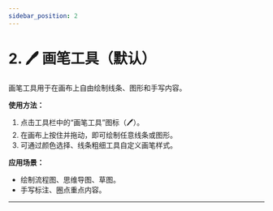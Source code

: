 ```yaml
---
sidebar_position: 2
---
```


# 2. 🖊️ 画笔工具（默认）

画笔工具用于在画布上自由绘制线条、图形和手写内容。

**使用方法：**
1. 点击工具栏中的“画笔工具”图标（🖊️）。
2. 在画布上按住并拖动，即可绘制任意线条或图形。
3. 可通过颜色选择、线条粗细工具自定义画笔样式。

**应用场景：**
- 绘制流程图、思维导图、草图。
- 手写标注、圈点重点内容。

---
